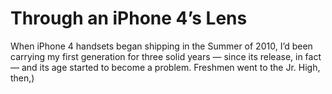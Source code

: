 # Through an iPhone 4’s Lens
When iPhone 4 handsets began shipping in the Summer of 2010, I’d been carrying my first generation for three solid years — since its release, in fact — and its age started to become a problem. Freshmen went to the Jr. High, then,) 

